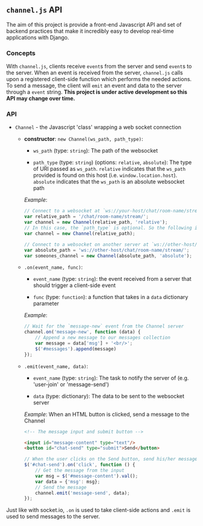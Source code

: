 ## `channel.js` API

The aim of this project is provide a front-end Javascript API and set of backend practices that make it incredibly easy to develop real-time applications with Django.

### Concepts

With `channel.js`, clients receive `event`s from the server and send `event`s to the server. When an event is received from the server, `channel.js` calls upon a registered client-side function which performs the needed actions. To send a message, the client will `emit` an event and data to the server through a `event` string. **This project is under active development so this API may change over time.**

### API

* `Channel` - the Javascript 'class' wrapping a web socket connection

    * **constructor**: `new Channel(ws_path, path_type)`:

        * `ws_path` (type: `string`): The path of the websocket

        * `path_type` (type: `string`) (options: `relative`, `absolute`): The type of URI passed as `ws_path`. `relative` indicates that the `ws_path` provided is found on this host (i.e. `window.location.host`). `absolute` indicates that the `ws_path` is an absolute websocket path

        _Example_:
        ```javascript
        // Connect to a websocket at `ws://your-host/chat/room-name/stream/`
        var relative_path = '/chat/room-name/stream/';
        var channel = new Channel(relative_path, 'relative');
        // In this case, the `path_type` is optional. So the following is equivalent:
        var channel = new Channel(relative_path);

        // Connect to a websocket on another server at `ws://other-host/chat/room-name/stream/`
        var absolute_path = 'ws://other-host/chat/room-name/stream/';
        var someones_channel = new Channel(absolute_path, 'absolute');
        ```

    * `.on(event_name, func)`:
        
        * `event_name` (type: `string`): the event received from a server that should trigger a client-side event
        
        * `func` (type: `function`): a function that takes in a `data` dictionary parameter

        _Example_:
        ```javascript
        // Wait for the `message-new` event from the Channel server
        channel.on('message-new', function (data) {
            // Append a new message to our messages collection
            var message = data['msg'] + '<br/>';
            $('#messages').append(message)
        });
        ```
    
    * `.emit(event_name, data)`:
    
        * `event_name` (type: `string`): The task to notify the server of (e.g. 'user-join' or 'message-send')
    
        * `data` (type: dictionary): The data to be sent to the websocket server
        
        _Example_: When an HTML button is clicked, send a message to the Channel
        ```html
        <!-- The message input and submit button -->
        
        <input id="message-content" type="text"/>
        <button id="chat-send" type="submit">Send</button>
        ```
        
        ```javascript
        // When the user clicks on the Send button, send his/her message to the Channel
        $('#chat-send').on('click', function () {
            // Get the message from the input
            var msg = $('#message-content').val();
            var data = {'msg': msg};
            // Send the message
            channel.emit('message-send', data);
        });
        ```

Just like with socket.io, `.on` is used to take client-side actions and `.emit` is used to send messages to the server.
